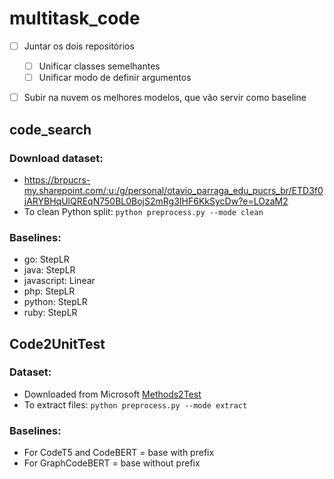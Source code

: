 # multitask_code
* [ ] Juntar os dois repositórios
  * [ ] Unificar classes semelhantes
  * [ ] Unificar modo de definir argumentos
* [ ] Subir na nuvem os melhores modelos, que vão servir como baseline


## code_search

### Download dataset:
* https://brpucrs-my.sharepoint.com/:u:/g/personal/otavio_parraga_edu_pucrs_br/ETD3f0jARYBHqUlQREqN750BL0BojS2mRg3IHF6KkSycDw?e=LOzaM2
* To clean Python split: `python preprocess.py --mode clean`

### Baselines:
* go: StepLR
* java: StepLR
* javascript: Linear
* php: StepLR
* python: StepLR
* ruby: StepLR

## Code2UnitTest

### Dataset:
* Downloaded from Microsoft [Methods2Test](https://github.com/microsoft/methods2test)
* To extract files: `python preprocess.py --mode extract`

### Baselines:
* For CodeT5 and CodeBERT = base with prefix
* For GraphCodeBERT = base without prefix